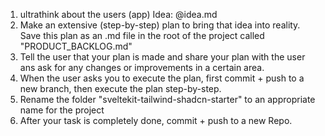 1. ultrathink about the users (app) Idea: @idea.md
2. Make an extensive (step-by-step) plan to bring that idea into reality. Save this plan as an .md file in the root of the project called "PRODUCT_BACKLOG.md"
3. Tell the user that your plan is made and share your plan with the user ans ask for any changes or improvements in a certain area.
4. When the user asks you to execute the plan, first commit + push to a new branch, then execute the plan step-by-step.
5. Rename the folder "sveltekit-tailwind-shadcn-starter" to an appropriate name for the project
6. After your task is completely done, commit + push to a new Repo.

